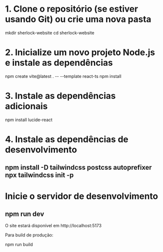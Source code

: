 # 1. Clone o repositório (se estiver usando Git) ou crie uma nova pasta
mkdir sherlock-website
cd sherlock-website

# 2. Inicialize um novo projeto Node.js e instale as dependências
npm create vite@latest . -- --template react-ts
npm install

# 3. Instale as dependências adicionais
npm install lucide-react

# 4. Instale as dependências de desenvolvimento
npm install -D tailwindcss postcss autoprefixer
npx tailwindcss init -p
-----------------------------------------------------------------------
# Inicie o servidor de desenvolvimento
npm run dev
-----------------------------------------------------------------------
O site estará disponível em http://localhost:5173

Para build de produção:


npm run build